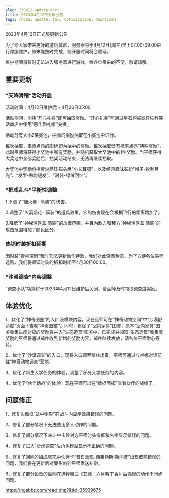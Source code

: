 ```yaml
---
slug: 230412-update-annc
title: 2023年4月12日更新公告
tags: [hpma, update, fix, optimization, downtime]
---
```


2023年4月12日正式服更新公告

<!--truncate-->

为了给大家带来更好的游戏体验，服务器将于4月12日(周三)早上07:00-09:00进行停服维护，如未能按时完成，则开服时间将会顺延。

维护期间将暂时无法进入服务器进行游戏，给各位带来的不便，敬请谅解。

## 重要更新

### “天降滑稽”活动开启

活动时间：4月12日维护后 - 4月26日05:00

活动期间，消耗“开心礼券”即可抽取奖励。“开心礼券”可通过星石购买或在佐科笑话商店中使用“恶作剧礼帽”兑换。

活动分有大小2类奖池，巫师的奖励抽取在小奖池中进行。

每次抽取，巫师点亮的图标即为抽中的奖励。每次抽取皆有概率点亮“特殊奖励”，此时巫师将获得小奖池中所有奖励，并随机获取大奖池中的1件奖励。当巫师获得大奖池中全部奖励后，抽奖活动结束，无法再继续抽取。

大奖池中奖励包括传说品质猫头鹰“小长耳鸮”，以及经典趣味装扮“帽子-锐利目光”、“发型-熟韵短发”、“时装-绿绒回忆”。

### “把戏乱斗”平衡性调整

1.下调了“烟火棒 · 简装”的伤害。

2.调整了“火箭烟花 · 简装”的道具效果，它的伤害现在会根据飞行的距离增加了。

3.降低了“神秘惊喜盒·简装”的放置范围，并且为敌方和我方“神秘惊喜盒·简装”的攻击范围增加了颜色区分。

### 热销时装折扣延期

因时装“青柳濛雨”暂时无法更新动作特效，我们对此深表歉意，为了方便各位巫师选购，我们将顺延时装的折扣时间至4月30日00:00。

### “沙漠调查”内容调整

“调查小队”功能将于2023年4月12日维护后关闭，请巫师及时领取调查度奖励。

## 体验优化

1、优化了“神奇图鉴”的入口及模块内容，现在巫师可在“神奇动物空间”中“沙漠舒适度”页面下查看“神奇图鉴”。同时，移除了“室内家具”图鉴，原本“室内家具”图鉴收集进度对应的奖励将并入“生态造景”图鉴中，已完成并领取“生态造景”收集度奖励的巫师将通过邮件收到新增的奖励内容，邮件陆续发放，请各位巫师耐心等待。

2、优化了“沙漠调查”的入口，现将入口调至禁林场景，巫师可通过与卢娜对话前往“神奇动物调查”营地。

3、优化了新生入学任务的体验，调整了部分入学任务的内容。

4、优化了“伙伴助战”的体验，现在巫师可以在“数据面板”查看伙伴的战绩了。

## <span id="fix">问题修正</span>

1、修复头像框“盆中倒影”在战斗内显示效果错误的问题。

2、修复了部分情况下无法使用多人动作的问题。

3、修复了部分情况下决斗中击败对方巫师时头像框和名字显示错误的问题。

4、修复了进入“沙漠调查”后角色模型显示不正确的问题。

5、修复了回响的加成魔咒中伙伴卡“昔日重现-西弗勒斯·斯内普”出现概率错误的问题，我们将在更新后对受影响的巫师发送补偿。

6、修复了部分设备的巫师在选择舞曲《艾薇：六月紫丁香》后偶现的动作不同步问题。

https://ngabbs.com/read.php?&tid=35939675